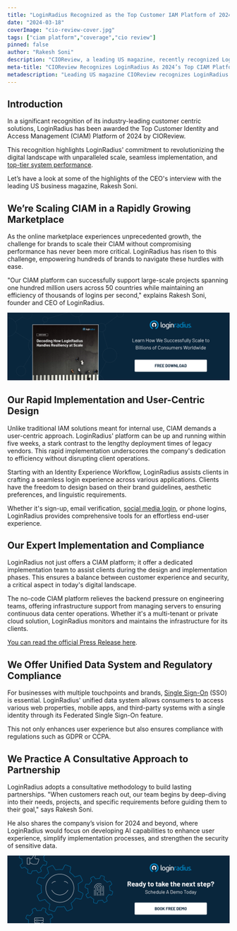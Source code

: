 ```yaml
---
title: "LoginRadius Recognized as the Top Customer IAM Platform of 2024 by CIOReview"
date: "2024-03-18"
coverImage: "cio-review-cover.jpg"
tags: ["ciam platform","coverage","cio review"]
pinned: false
author: "Rakesh Soni"
description: "CIOReview, a leading US magazine, recently recognized LoginRadius as the top customer IAM platform of 2024 in its latest publication. Discover how LoginRadius secured its position as the premier customer IAM, offering unparalleled scalability, performance, and security to ensure a seamless and reliable user experience."
meta-title: "CIOReview Recognizes LoginRadius As 2024’s Top CIAM Platform"
metadescription: "Leading US magazine CIOReview recognizes LoginRadius as the top CIAM Platform for 2024 in its March publication. Learn how LoginRadius stands ahead of the competition. "
---
```

## Introduction

In a significant recognition of its industry-leading customer centric solutions, LoginRadius has been awarded the Top Customer Identity and Access Management (CIAM) Platform of 2024 by CIOReview. 

This recognition highlights LoginRadius' commitment to revolutionizing the digital landscape with unparalleled scale, seamless implementation, and [top-tier system performance](https://www.loginradius.com/scalability/).

Let’s have a look at some of the highlights of the CEO's interview with the leading US business magazine, Rakesh Soni. 

## We’re Scaling CIAM in a Rapidly Growing Marketplace

As the online marketplace experiences unprecedented growth, the challenge for brands to scale their CIAM without compromising performance has never been more critical. LoginRadius has risen to this challenge, empowering hundreds of brands to navigate these hurdles with ease.

"Our CIAM platform can successfully support large-scale projects spanning one hundred million users across 50 countries while maintaining an efficiency of thousands of logins per second," explains Rakesh Soni, founder and CEO of LoginRadius.

[![WP-resiliency](WP-resiliency.png)](https://www.loginradius.com/resource/enterprise-scalability-and-performance)

## Our Rapid Implementation and User-Centric Design

Unlike traditional IAM solutions meant for internal use, CIAM demands a user-centric approach. LoginRadius' platform can be up and running within five weeks, a stark contrast to the lengthy deployment times of legacy vendors. This rapid implementation underscores the company's dedication to efficiency without disrupting client operations.

Starting with an Identity Experience Workflow, LoginRadius assists clients in crafting a seamless login experience across various applications. Clients have the freedom to design based on their brand guidelines, aesthetic preferences, and linguistic requirements.

Whether it's sign-up, email verification, [social media login](https://www.loginradius.com/social-login/), or phone logins, LoginRadius provides comprehensive tools for an effortless end-user experience.

## Our Expert Implementation and Compliance

LoginRadius not just offers a CIAM platform; it offer a dedicated implementation team to assist clients during the design and implementation phases. This ensures a balance between customer experience and security, a critical aspect in today's digital landscape.

The no-code CIAM platform relieves the backend pressure on engineering teams, offering infrastructure support from managing servers to ensuring continuous data center operations. Whether it's a multi-tenant or private cloud solution, LoginRadius monitors and maintains the infrastructure for its clients.

[You can read the official Press Release here](https://www.loginradius.com/press/cioreview-names-loginradius-as-the-top-customer-iam-platform-for-2024/). 

## We Offer Unified Data System and Regulatory Compliance

For businesses with multiple touchpoints and brands, [Single Sign-On](https://www.loginradius.com/single-sign-on/) (SSO) is essential. LoginRadius' unified data system allows consumers to access various web properties, mobile apps, and third-party systems with a single identity through its Federated Single Sign-On feature. 

This not only enhances user experience but also ensures compliance with regulations such as GDPR or CCPA.

## We Practice A Consultative Approach to Partnership

LoginRadius adopts a consultative methodology to build lasting partnerships. "When customers reach out, our team begins by deep-diving into their needs, projects, and specific requirements before guiding them to their goal," says Rakesh Soni.

He also shares the company’s vision for 2024 and beyond, where LoginRadius would focus on developing AI capabilities to enhance user experience, simplify implementation processes, and strengthen the security of sensitive data. 

[![book-a-demo-loginradius](../../assets/book-a-demo-loginradius.png)](https://www.loginradius.com/contact-us?utm_source=blog&utm_medium=web&utm_campaign=lr-top-ciam-platform-cio-review)

